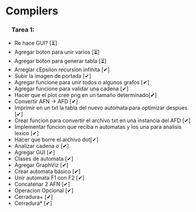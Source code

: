 # Compilers
### &nbsp;&nbsp;&nbsp;&nbsp;Tarea 1:

* Re hace GUI? [⏳]
* Agregar boton para unir varios [⏳]
* Agregar boton para generar tabla [⏳]
* Arreglar cEpsilon recursion infinita [✔]
* Subir la imagen de portada [✔]
* Agregar funcione para unir todos o algunos grafos [✔]
* Agregar funcione para validar una cadena [✔]
* Hacer que el plot cree png en un tamaño determinado[✔]
* Convertir AFN -> AFD [✔]
* Imprimir en un txt la tabla del nuevo automata para optimizar despues [✔]
* Crear funcion para convertir el archivo txt en una instancia del AFD [✔]
* Implementar funcion que reciba n automatas y los una para analisis lexico [✔]
* Hacer que borre el archivo dot[✔]
* Analizar cadena &sigma; [✔]
* Agregar GUI [✔]
* Clases de automata [✔]
* Agregar GraphViz [✔]
* Crear automata básico [✔]
* Unir automata F1 con F2 [✔]
* Concatenar 2 AFN [✔]
* Operacion Opcional [✔]
* Cerradura+ [✔]
* Cerradura* [✔]
